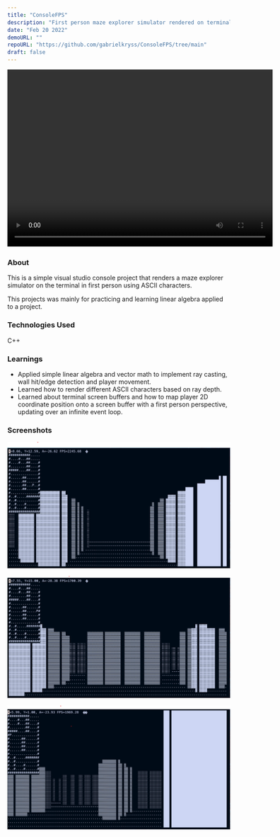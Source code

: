 ```yaml
---
title: "ConsoleFPS"
description: "First person maze explorer simulator rendered on terminal?"
date: "Feb 20 2022"
demoURL: ""
repoURL: "https://github.com/gabrielkryss/ConsoleFPS/tree/main"
draft: false
---
```


<video width="600" height="400" controls>
  <source src="/portfolio-blog-website/src/content/projects/project-4/v1.mp4" type="video/mp4">
  Your browser does not support the video tag.
</video>

### About

This is a simple visual studio console project that renders a maze explorer simulator on the terminal in first person using ASCII characters.

This projects was mainly for practicing and learning linear algebra applied to a project.

### Technologies Used

C++

### Learnings

- Applied simple linear algebra and vector math to implement ray casting, wall hit/edge detection and player movement.
- Learned how to render different ASCII characters based on ray depth.
- Learned about terminal screen buffers and how to map player 2D coordinate position onto a screen buffer with a first person perspective, updating over an infinite event loop.

### Screenshots

![P1](./p1.png)

![P2](./p2.png)

![P2](./p3.png)
